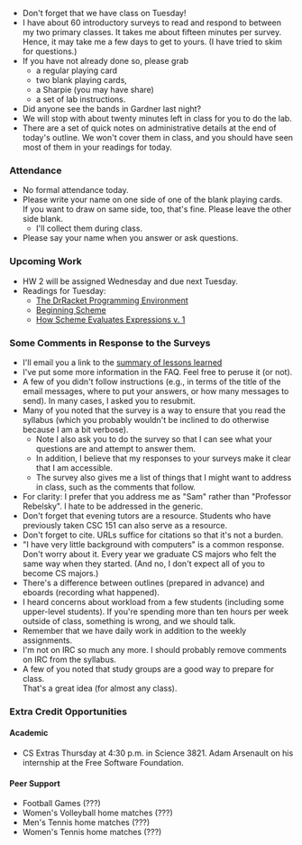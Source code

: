 * Don't forget that we have class on Tuesday!
* I have about 60 introductory surveys to read and respond to between my two primary classes.  It takes me about fifteen minutes per survey.  Hence, it may take me a few days to get to yours.  (I have tried to skim for questions.)
* If you have not already done so, please grab 
    * a regular playing card
    * two blank playing cards, 
    * a Sharpie (you may have share)
    * a set of lab instructions.
* Did anyone see the bands in Gardner last night?
* We will stop with about twenty minutes left in class for you to do the lab.
* There are a set of quick notes on administrative details at the end of 
  today's outline.  We won't cover them in class, and you should have seen
  most of them in your readings for today.

### Attendance

* No formal attendance today.
* Please write your name on one side of one of the blank playing cards.  
  If you want to draw on same side, too, that's fine.  Please leave the
  other side blank.
    * I'll collect them during class.
* Please say your name when you answer or ask questions.

### Upcoming Work

* HW 2 will be assigned Wednesday and due next Tuesday.
* Readings for Tuesday: 
    * [The DrRacket Programming Environment](../readings/drracket-reading.html)
    * [Beginning Scheme](../readings/beginning-scheme-reading.html)
    * [How Scheme Evaluates Expressions v. 1](../readings/scheme-eval-1.html)

### Some Comments in Response to the Surveys

* I'll email you a link to the [summary of lessons learned](../handouts/lessons.html)
* I've put some more information in the FAQ.  Feel free to peruse it (or not).
* A few of you didn't follow instructions (e.g., in terms of the title of 
  the email messages, where to put your answers, or how many messages to send).
  In many cases, I asked you to resubmit.
* Many of you noted that the survey is a way to ensure that you read the 
  syllabus (which you probably wouldn't be inclined to do otherwise because 
  I am a bit verbose).  
    * Note I also ask you to do the survey so that I can see what your 
      questions are and attempt to answer them.
    * In addition, I believe that my responses to your surveys make it clear 
      that I am accessible.
    * The survey also gives me a list of things that I might want to address 
      in class, such as the comments that follow.
* For clarity: I prefer that you address me as "Sam" rather than 
  "Professor Rebelsky".  I hate to be addressed in the generic.
* Don't forget that evening tutors are a resource.  Students who have 
  previously taken CSC 151 can also serve as a resource.
* Don't forget to cite.  URLs suffice for citations so that it's not a burden.  
* "I have very little background with computers" is a common response.  Don't 
  worry about it.  Every year we graduate CS majors who felt the same way when 
  they started.  (And no, I don't expect all of you to become CS majors.)
* There's a difference between outlines (prepared in advance) and eboards
  (recording what happened).
* I heard concerns about workload from a few students (including some 
  upper-level students).  If you're spending more than ten hours per 
  week outside of class, something is wrong, and we should talk.
* Remember that we have daily work in addition to the weekly assignments.
* I'm not on IRC so much any more.  I should probably remove comments on 
  IRC from the syllabus.
* A few of you noted that study groups are a good way to prepare for class.  
  That's a great idea (for almost any class).

### Extra Credit Opportunities

#### Academic

* CS Extras Thursday at 4:30 p.m. in Science 3821.  Adam Arsenault on
  his internship at the Free Software Foundation.

#### Peer Support

* Football Games (???)
* Women's Volleyball home matches (???)
* Men's Tennis home matches  (???)
* Women's Tennis home matches (???)
